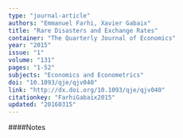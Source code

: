 ```yaml
---
type: "journal-article"
authors: "Emmanuel Farhi, Xavier Gabaix"
title: "Rare Disasters and Exchange Rates"
container: "The Quarterly Journal of Economics"
year: "2015"
issue: "1"
volume: "131"
pages: "1-52"
subjects: "Economics and Econometrics"
doi: "10.1093/qje/qjv040"
link: "http://dx.doi.org/10.1093/qje/qjv040"
citationkey: "FarhiGabaix2015"
updated: "20160315"
---
```


####Notes

